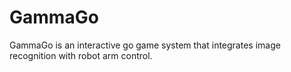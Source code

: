 # GammaGo
GammaGo is an interactive go game system that integrates image recognition with robot arm control.
